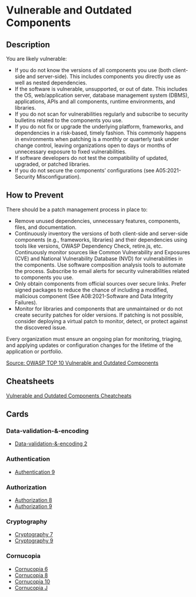 # Vulnerable and Outdated Components
## Description
You are likely vulnerable:

- If you do not know the versions of all components you use (both client-side and server-side). This includes components you directly use as well as nested dependencies.
- If the software is vulnerable, unsupported, or out of date. This includes the OS, web/application server, database management system (DBMS), applications, APIs and all components, runtime environments, and libraries.
- If you do not scan for vulnerabilities regularly and subscribe to security bulletins related to the components you use.
- If you do not fix or upgrade the underlying platform, frameworks, and dependencies in a risk-based, timely fashion. This commonly happens in environments when patching is a monthly or quarterly task under change control, leaving organizations open to days or months of unnecessary exposure to fixed vulnerabilities.
- If software developers do not test the compatibility of updated, upgraded, or patched libraries.
- If you do not secure the components’ configurations (see A05:2021-Security Misconfiguration).

## How to Prevent
There should be a patch management process in place to:

- Remove unused dependencies, unnecessary features, components, files, and documentation.
- Continuously inventory the versions of both client-side and server-side components (e.g., frameworks, libraries) and their dependencies using tools like versions, OWASP Dependency Check, retire.js, etc. Continuously monitor sources like Common Vulnerability and Exposures (CVE) and National Vulnerability Database (NVD) for vulnerabilities in the components. Use software composition analysis tools to automate the process. Subscribe to email alerts for security vulnerabilities related to components you use.
- Only obtain components from official sources over secure links. Prefer signed packages to reduce the chance of including a modified, malicious component (See A08:2021-Software and Data Integrity Failures).
- Monitor for libraries and components that are unmaintained or do not create security patches for older versions. If patching is not possible, consider deploying a virtual patch to monitor, detect, or protect against the discovered issue.

Every organization must ensure an ongoing plan for monitoring, triaging, and applying updates or configuration changes for the lifetime of the application or portfolio.

[Source: OWASP TOP 10 Vulnerable and Outdated Components](https://owasp.org/Top10/A06_2021-Vulnerable_and_Outdated_Components/)

## Cheatsheets
[Vulnerable and Outdated Components Cheatcheats](https://cheatsheetseries.owasp.org/IndexTopTen.html#a062021-vulnerable-and-outdated-components)

## Cards
### Data-validation-&-encoding
- [Data-validation-&-encoding 2](/cards/VE2)

### Authentication
- [Authentication 9](/cards/AT9)

### Authorization
- [Authorization 8](/cards/AZ8)
- [Authorization 9](/cards/AZ9)

### Cryptography
- [Cryptography 7](/cards/CR7)
- [Cryptography 9](/cards/CR9)

### Cornucopia
- [Cornucopia 6](/cards/C6)
- [Cornucopia 8](/cards/C8)
- [Cornucopia 10](/cards/CX)
- [Cornucopia J](/cards/CJ)
